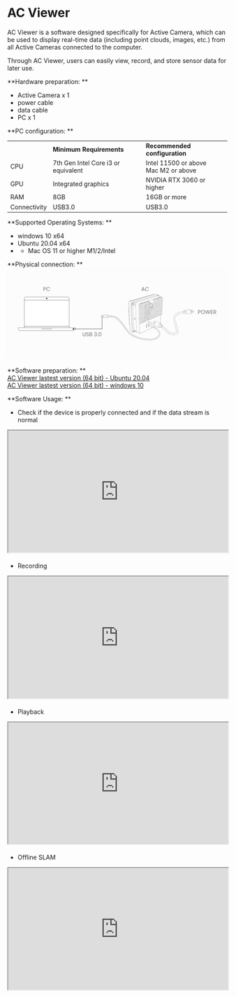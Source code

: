 # AC Viewer  

AC Viewer is a software designed specifically for Active Camera, which can be used to display real-time data (including point clouds, images, etc.) from all Active Cameras connected to the computer. 

Through AC Viewer, users can easily view, record, and store sensor data for later use.

**Hardware preparation: ** 
- Active Camera x 1
- power cable
- data cable
- PC x 1  

**PC configuration: **  

<table class="docutils align-default" style="width: 100%;">
    <tbody>
        <tr class="row-even centered-table-text">
            <td></td>
            <td style="font-weight: bold;">Minimum Requirements</td>
            <td style="font-weight: bold;">Recommended configuration</td>
        </tr>
        <tr class="row-odd centered-table-text">
            <td>CPU</td>
            <td>7th Gen Intel Core i3 or equivalent</td>
            <td>Intel 11500 or above <br> Mac M2 or above</td>
        </tr>
        <tr class="row-even centered-table-text">
            <td>GPU</td>
            <td>Integrated graphics</td>
            <td>NVIDIA RTX 3060 or higher</td>
        </tr>
        <tr class="row-odd centered-table-text">
            <td>RAM</td>
            <td>8GB</td>
            <td>16GB or more</td>
        </tr>
        <tr class="row-even centered-table-text">
            <td>Connectivity</td>
            <td>USB3.0</td>
            <td>USB3.0</td>
        </tr>
    </tbody>
</table>

**Supported Operating Systems: **   

- windows 10 x64   
- Ubuntu 20.04 x64  
- - Mac OS 11 or higher M1/2/Intel

**Physical connection: **
![图片alt](../image/output.png)  


**Software preparation: **  
[AC Viewer lastest version (64 bit) - Ubuntu 20.04](https://cdn.robosense.cn/AC_wiki/AcViewer_Linux_x86_64_release_lastest.zip)  
[AC Viewer lastest version (64 bit) - windows 10](https://cdn.robosense.cn/AC_wiki/AcViewer_Win_x86_64_release_lastest.zip)



 **Software Usage: **  
- Check if the device is properly connected and if the data stream is normal
<div style="margin-bottom: 24px; position:relative; width:100%; padding-top: 55.33%;" class="video-container">
    <iframe src="https://cdn.robosense.cn/AC_wiki/acview_check.mp4" allowfullscreen style="position:absolute; top:0; left:0; width:100%; height:100%;"></iframe>
</div>

- Recording
<div style="margin-bottom: 24px; position:relative; width:100%; padding-top: 55.33%;" class="video-container">
    <iframe src="https://cdn.robosense.cn/AC_wiki/acview_collect.mp4" allowfullscreen style="position:absolute; top:0; left:0; width:100%; height:100%;"></iframe>
</div>

- Playback
<div style="margin-bottom: 24px; position:relative; width:100%; padding-top: 55.33%;" class="video-container">
    <iframe src="https://cdn.robosense.cn/AC_wiki/acview_replay.mp4" allowfullscreen style="position:absolute; top:0; left:0; width:100%; height:100%;"></iframe>
</div>

- Offline SLAM
<div style="margin-bottom: 24px; position:relative; width:100%; padding-top: 55.33%;" class="video-container">
    <iframe src="https://cdn.robosense.cn/AC_wiki/acview_slam.mp4" allowfullscreen style="position:absolute; top:0; left:0; width:100%; height:100%;"></iframe>
</div>
